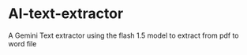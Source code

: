 # AI-text-extractor
A Gemini Text extractor using the flash 1.5 model to extract from pdf to word file
